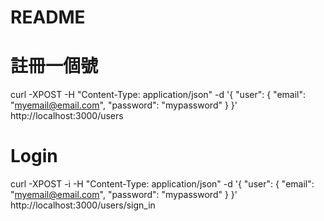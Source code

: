 # README

# 註冊一個號
curl -XPOST -H "Content-Type: application/json" -d '{ "user": { "email": "myemail@email.com", "password": "mypassword" } }' http://localhost:3000/users

# Login
curl -XPOST -i -H "Content-Type: application/json" -d '{ "user": { "email": "myemail@email.com", "password": "mypassword" } }' http://localhost:3000/users/sign_in

